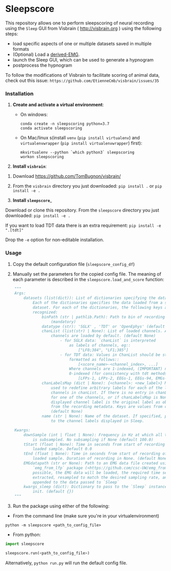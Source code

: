 # Sleepscore

This repository allows one to perform sleepscoring of neural recording using the
`Sleep` GUI from Visbrain ( <http://visbrain.org> ) using the following steps:

-   load specific aspects of one or multiple datasets saved in multiple formats
-   (Optional) Load a [derived-EMG](https://github.com/CSC-UW/emg_from_lfp).
-   launch the Sleep GUI, which can be used to generate a hypnogram
-   postprocess the hypnogram

To follow the modifications of Visbrain to facilitate scoring of animal data,
check out this issue: ``https://github.com/EtienneCmb/visbrain/issues/35``

### Installation

1.  __Create and activate a virtual environment__:

    -   On windows:

        ```
        conda create -n sleepscoring python=3.7
        conda activate sleepscoring
        ```

    -   On Mac/linux s(install `venv` (`pip install virtualenv`) and `virtualenvwrapper` (`pip install virtualenvwrapper`) first):

        ```
        mkvirtualenv --python `which python3` sleepscoring
        workon sleepscoring
        ```

1.  __Install `visbrain`__:

<!-- The changes to visbrain's Sleep module that allow sleepscoring of animal data -->
<!-- (short scoring window) have not yet been released into a new version -->
<!-- (04/19/2020), so you need to manually download and install the master branch of -->
<!-- visbrain to use those features (commit more recent than b599038): -->

<!--   1. Download or clone the master branch at https://github.com/EtienneCmb/visbrain/ -->
<!--   2. From the `visbrain` directory you just downloaded: ``pip install .`` or -->
<!--   ``pip install -e .`` -->

  1. Download https://github.com/TomBugnon/visbrain/
  2. From the `visbrain` directory you just downloaded: ``pip install .`` or
  ``pip install -e .``

2.  __Install `sleepscore`___

Download or clone this repository. From the `sleepscore` directory you just
downloaded: `pip install -e .`

If you want to load TDT data there is an extra requirement:
`pip install -e ".[tdt]"`

Drop the `-e` option for non-editable installation.


### Usage

1.  Copy the default configuration file (`sleepscore_config_df`)

2.  Manually set the parameters for the copied config file. The meaning of each
parameter is described in the `sleepscore.load_and_score` function:

```python
    """
    Args:
        datasets (list(dict)): List of dictionaries specifying the data to load.
            Each of the dictionaries specifies the data loaded from a specific
            dataset. For each of the dictionaries, the following keys are
            recognized:
                binPath (str | pathlib.Path): Path to bin of recording
                    (mandatory)
                datatype (str): 'SGLX' , 'TDT' or 'OpenEphys' (default 'SGLX')
                chanList (list(str) | None): List of loaded channels. All
                    channels are loaded by default. (default None)
                        - for SGLX data: `chanList` is interpreted
                            as labels of channels, eg::
                                ["LF0;384", "LF1;385"]
                        - for TDT data: Values in ChanList should be string
                            formatted as follows::
                                [<score_name>-<channel_index>, ...]
                            Where channels are 1-indexed, (IMPORTANT) not
                            0-indexed (for consistency with tdt methods), eg::
                                [LFPs-1, LFPs-2, EEGs-1, EEGs-94, EMGs-1]
                chanLabelsMap (dict | None): {<channel>: <new_label>} Mapping
                    used to redefine arbitrary labels for each of the loaded
                    channels in chanList. If there is no entry in chanLabelsMap
                    for one of the channels, or if chanLabelsMap is None, the
                    displayed channel label is the original label as obtained
                    from the recording metadata. Keys are values from chanList.
                    (default None)
                name (str | None): Name of the dataset. If specified, prepended
                    to the channel labels displayed in Sleep.

    Kwargs:
        downSample (int | float | None): Frequency in Hz at which all the data
            is subsampled. No subsampling if None (default 100.0)
        tStart (float | None): Time in seconds from start of recording of first
            loaded sample. Default 0.0
        tEnd (float | None): Time in seconds from start of recording of last
            loaded sample. Duration of recording in None. (default None)
        EMGdatapath (str or None): Path to an EMG data file created using the
            `emg_from_lfp` package (<https://github.com/csc-UW/emg_from_lfp>). If
            possible, the EMG data will be loaded, the required time segment
            extracted, resampled to match the desired sampling rate, and
            appended to the data passed to `Sleep`
        kwargs_sleep (dict): Dictionary to pass to the `Sleep` instance during
            init. (default {})
    """
```

3.  Run the package using either of the following:


- From the command line (make sure you're in your virtualenvironment)

`python -m sleepscore <path_to_config_file>`

- From python:

```python
import sleepscore

sleepscore.run(<path_to_config_file>)
```

Alternatively, `python run.py` will run the default config file.
